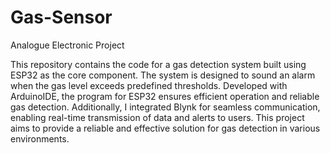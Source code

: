 # Gas-Sensor
Analogue Electronic Project

This repository contains the code for a gas detection system built using ESP32 as the core component. The system is designed to sound an alarm when the gas level exceeds predefined thresholds. Developed with ArduinoIDE, the program for ESP32 ensures efficient operation and reliable gas detection. Additionally, I integrated Blynk for seamless communication, enabling real-time transmission of data and alerts to users. This project aims to provide a reliable and effective solution for gas detection in various environments.

